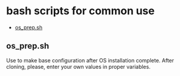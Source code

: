 # bash scripts for common use

* [os_prep.sh](../master/os_prep.sh)

## os_prep.sh
Use to make base configuration after OS installation complete. After cloning, please, enter your own values in proper variables.

